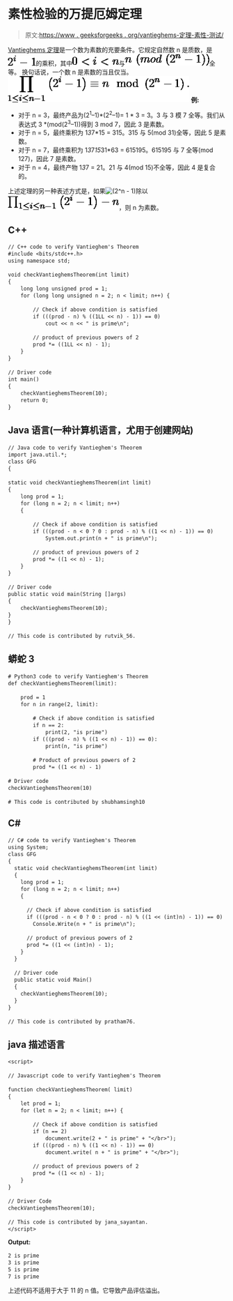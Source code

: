 # 素性检验的万提厄姆定理

> 原文:[https://www . geeksforgeeks . org/vantieghems-定理-素性-测试/](https://www.geeksforgeeks.org/vantieghems-theorem-primality-test/)

[Vantieghems 定理](https://en.wikipedia.org/wiki/Vantieghems_theorem)是一个数为素数的充要条件。它规定自然数 n 是质数，是![2^i - 1        ](img/b5c85ad39b1d0092bd37c496a59fb909.png "Rendered by QuickLaTeX.com")的乘积，其中![0 < i < n        ](img/4eb7e046135dcaa2c5520ddd94121f6e.png "Rendered by QuickLaTeX.com")与![n~(mod~(2^n - 1))        ](img/f98721e4d7ad9ebf3b79c0fd1dbe486a.png "Rendered by QuickLaTeX.com")全等。
换句话说，一个数 n 是素数的当且仅当。
![{\displaystyle \prod _{1\leq i\leq n-1}\left(2^{i}-1\right)\equiv n\mod \left(2^{n}-1\right).}        ](img/f579e2d20a4a8ce458396e7a6adc9574.png "Rendered by QuickLaTeX.com")
**例:**

*   对于 n = 3，最终产品为(2<sup>1</sup>–1)*(2<sup>2</sup>–1)= 1 * 3 = 3。3 与 3 模 7 全等。我们从表达式 3 *(mod(2<sup>3</sup>–1))得到 3 mod 7，因此 3 是素数。
*   对于 n = 5，最终乘积为 1*3*7*15 = 315。315 与 5(mod 31)全等，因此 5 是素数。
*   对于 n = 7，最终乘积为 1*3*7*15*31*63 = 615195。615195 与 7 全等(mod 127)，因此 7 是素数。
*   对于 n = 4，最终产物 1*3*7 = 21。21 与 4(mod 15)不全等，因此 4 是复合的。

上述定理的另一种表述方式是，如果![(2^n - 1)        ](img/9ea6f233851442819d0c1c9390b7d674.png "Rendered by QuickLaTeX.com")除以![\prod _{1\leq i\leq n-1}\left(2^{i}-1\right) - n        ](img/3d9b3a4c1b0b1e7a0b9e2d996452116d.png "Rendered by QuickLaTeX.com")，则 n 为素数。

## C++

```
// C++ code to verify Vantieghem's Theorem
#include <bits/stdc++.h>
using namespace std;

void checkVantieghemsTheorem(int limit)
{
    long long unsigned prod = 1;
    for (long long unsigned n = 2; n < limit; n++) {

        // Check if above condition is satisfied
        if (((prod - n) % ((1LL << n) - 1)) == 0)
            cout << n << " is prime\n";

        // product of previous powers of 2
        prod *= ((1LL << n) - 1);
    }
}

// Driver code
int main()
{
    checkVantieghemsTheorem(10);
    return 0;
}
```

## Java 语言(一种计算机语言，尤用于创建网站)

```
// Java code to verify Vantieghem's Theorem
import java.util.*;
class GFG
{

static void checkVantieghemsTheorem(int limit)
{
    long prod = 1;
    for (long n = 2; n < limit; n++) 
    {

        // Check if above condition is satisfied
        if (((prod - n < 0 ? 0 : prod - n) % ((1 << n) - 1)) == 0)
            System.out.print(n + " is prime\n");

        // product of previous powers of 2
        prod *= ((1 << n) - 1);
    }
}

// Driver code
public static void main(String []args)
{
    checkVantieghemsTheorem(10);
}
}

// This code is contributed by rutvik_56.
```

## 蟒蛇 3

```
# Python3 code to verify Vantieghem's Theorem
def checkVantieghemsTheorem(limit):

    prod = 1
    for n in range(2, limit):

        # Check if above condition is satisfied
        if n == 2:
            print(2, "is prime")
        if (((prod - n) % ((1 << n) - 1)) == 0):
            print(n, "is prime")

        # Product of previous powers of 2
        prod *= ((1 << n) - 1)

# Driver code
checkVantieghemsTheorem(10)

# This code is contributed by shubhamsingh10
```

## C#

```
// C# code to verify Vantieghem's Theorem
using System;
class GFG
{
  static void checkVantieghemsTheorem(int limit)
  {
    long prod = 1;
    for (long n = 2; n < limit; n++) 
    {

      // Check if above condition is satisfied
      if (((prod - n < 0 ? 0 : prod - n) % ((1 << (int)n) - 1)) == 0)
        Console.Write(n + " is prime\n");

      // product of previous powers of 2
      prod *= ((1 << (int)n) - 1);
    }
  }

  // Driver code
  public static void Main()
  {
    checkVantieghemsTheorem(10);
  }
}

// This code is contributed by pratham76.
```

## java 描述语言

```
<script>

// Javascript code to verify Vantieghem's Theorem

function checkVantieghemsTheorem( limit)
{
    let prod = 1;
    for (let n = 2; n < limit; n++) {

        // Check if above condition is satisfied
        if (n == 2)
            document.write(2 + " is prime" + "</br>");
        if (((prod - n) % ((1 << n) - 1)) == 0)
            document.write( n + " is prime" + "</br>");

        // product of previous powers of 2
        prod *= ((1 << n) - 1);
    }
}

// Driver Code
checkVantieghemsTheorem(10);

// This code is contributed by jana_sayantan.
</script>
```

**Output:** 

```
2 is prime
3 is prime
5 is prime
7 is prime
```

上述代码不适用于大于 11 的 n 值。它导致产品评估溢出。